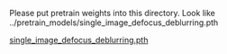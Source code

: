 Please put pretrain weights into this directory. Look like ../pretrain_models/single_image_defocus_deblurring.pth

[single_image_defocus_deblurring.pth](https://pan.baidu.com/s/15KjE-ZVCF6LJZzGpBzPbxw?pwd=haha)
